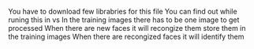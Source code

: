 You have to download few librabries for this file 
You can find out while runing this in vs
In the training images there has to be one image to get processed 
When there are new faces it will recongize them store them in the training images 
When there are recongized faces it will identify them 


